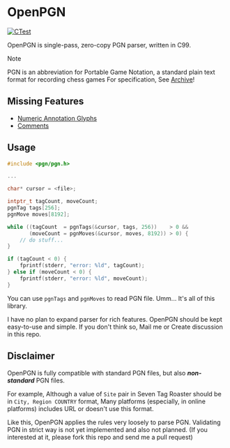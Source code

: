 # OpenPGN

[![CTest](https://github.com/openpgn/openpgn/actions/workflows/ctest.yml/badge.svg)](https://github.com/openpgn/openpgn/actions/workflows/ctest.yml)

OpenPGN is single-pass, zero-copy PGN parser, written in C99.

> [!NOTE]
> PGN is an abbreviation for Portable Game Notation, a standard plain text format for recording chess games
> For specification,
> See [Archive](https://ia802908.us.archive.org/26/items/pgn-standard-1994-03-12/PGN_standard_1994-03-12.txt)!

## Missing Features

- [Numeric Annotation Glyphs](https://en.wikipedia.org/wiki/Portable_Game_Notation#Numeric_Annotation_Glyphs)
- [Comments](https://en.wikipedia.org/wiki/Portable_Game_Notation#Comments)

## Usage

```c
#include <pgn/pgn.h>

...

char* cursor = <file>;

intptr_t tagCount, moveCount;
pgnTag tags[256];
pgnMove moves[8192];

while ((tagCount  = pgnTags(&cursor, tags, 256))    > 0 &&
       (moveCount = pgnMoves(&cursor, moves, 8192)) > 0) {
    // do stuff...
}

if (tagCount < 0) {
    fprintf(stderr, "error: %ld", tagCount);
} else if (moveCount < 0) {
    fprintf(stderr, "error: %ld", moveCount);
}
```

You can use `pgnTags` and `pgnMoves` to read PGN file.
Umm... It's all of this library.

I have no plan to expand parser for rich features.
OpenPGN should be kept easy-to-use and simple.
If you don't think so, Mail me or Create discussion in this repo.

## Disclaimer

OpenPGN is fully compatible with standard PGN files, but also *<b>non-standard</b>* PGN files.

For example, Although a value of `Site` pair in Seven Tag Roaster should be in `City, Region COUNTRY` format,
Many platforms (especially, in online platforms) includes URL or doesn't use this format.

Like this, OpenPGN applies the rules very loosely to parse PGN.
Validating PGN in strict way is not yet implemented and also not planned.
(If you interested at it, please fork this repo and send me a pull request)

